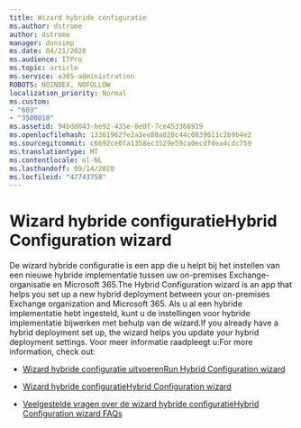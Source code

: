 ```yaml
---
title: Wizard hybride configuratie
ms.author: dstrome
author: dstrome
manager: dansimp
ms.date: 04/21/2020
ms.audience: ITPro
ms.topic: article
ms.service: o365-administration
ROBOTS: NOINDEX, NOFOLLOW
localization_priority: Normal
ms.custom:
- "603"
- "3500010"
ms.assetid: 94bdd043-be92-435e-8e0f-7ce453368919
ms.openlocfilehash: 13361962fe2a3ee88a820c44c0839611c2b9b4e2
ms.sourcegitcommit: c6692ce0fa1358ec3529e59ca0ecdfdea4cdc759
ms.translationtype: MT
ms.contentlocale: nl-NL
ms.lasthandoff: 09/14/2020
ms.locfileid: "47743758"
---
```

# <a name="hybrid-configuration-wizard"></a><span data-ttu-id="7c2a4-102">Wizard hybride configuratie</span><span class="sxs-lookup"><span data-stu-id="7c2a4-102">Hybrid Configuration wizard</span></span>

<span data-ttu-id="7c2a4-103">De wizard hybride configuratie is een app die u helpt bij het instellen van een nieuwe hybride implementatie tussen uw on-premises Exchange-organisatie en Microsoft 365.</span><span class="sxs-lookup"><span data-stu-id="7c2a4-103">The Hybrid Configuration wizard is an app that helps you set up a new hybrid deployment between your on-premises Exchange organization and Microsoft 365.</span></span> <span data-ttu-id="7c2a4-104">Als u al een hybride implementatie hebt ingesteld, kunt u de instellingen voor hybride implementatie bijwerken met behulp van de wizard.</span><span class="sxs-lookup"><span data-stu-id="7c2a4-104">If you already have a hybrid deployment set up, the wizard helps you update your hybrid deployment settings.</span></span> <span data-ttu-id="7c2a4-105">Voor meer informatie raadpleegt u:</span><span class="sxs-lookup"><span data-stu-id="7c2a4-105">For more information, check out:</span></span>
  
- [<span data-ttu-id="7c2a4-106">Wizard hybride configuratie uitvoeren</span><span class="sxs-lookup"><span data-stu-id="7c2a4-106">Run Hybrid Configuration wizard</span></span>](https://technet.microsoft.com/library/mt595788%28v=exchg.150%29.aspx)

- [<span data-ttu-id="7c2a4-107">Wizard hybride configuratie</span><span class="sxs-lookup"><span data-stu-id="7c2a4-107">Hybrid Configuration wizard</span></span>](https://technet.microsoft.com/library/hh529921%28v=exchg.150%29.aspx)

- [<span data-ttu-id="7c2a4-108">Veelgestelde vragen over de wizard hybride configuratie</span><span class="sxs-lookup"><span data-stu-id="7c2a4-108">Hybrid Configuration wizard FAQs</span></span>](https://technet.microsoft.com/library/mt488940%28v=exchg.150%29.aspx)
